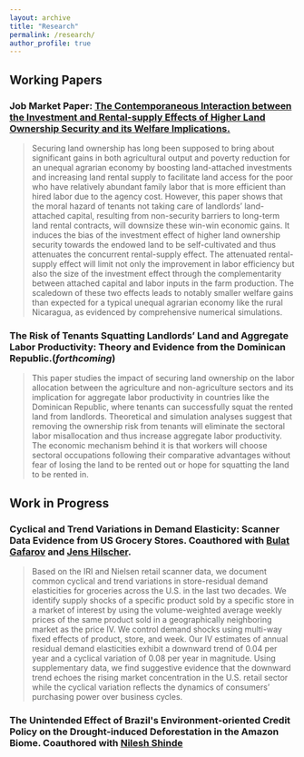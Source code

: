 ```yaml
---
layout: archive
title: "Research"
permalink: /research/
author_profile: true
---
```



## Working Papers

### Job Market Paper: [The Contemporaneous Interaction between the Investment and Rental-supply Effects of Higher Land Ownership Security and its Welfare Implications.](https://drive.google.com/file/d/1S7uzuI2bW4YdkUvvynLYqRe1EOuXm8qR/view?usp=sharing) 
> Securing land ownership has long been supposed to bring about significant gains in both agricultural output and poverty reduction for an unequal agrarian economy by boosting land-attached investments and increasing land rental supply to facilitate land access for the poor who have relatively abundant family labor that is more efficient than hired labor due to the agency cost. However, this paper shows that the moral hazard of tenants not taking care of landlords’ land-attached capital, resulting from non-security barriers to long-term land rental contracts, will downsize these win-win economic gains. It induces the bias of the investment effect of higher land ownership security towards the endowed land to be self-cultivated and thus attenuates the concurrent rental-supply effect. The attenuated rental-supply effect will limit not only the improvement in labor efficiency but also the size of the investment effect through the complementarity between attached capital and labor inputs in the farm production. The scaledown of these two effects leads to notably smaller welfare gains than expected for a typical unequal agrarian economy like the rural Nicaragua, as evidenced by comprehensive numerical simulations.


### The Risk of Tenants Squatting Landlords’ Land and Aggregate Labor Productivity: Theory and Evidence from the Dominican Republic.(<em>forthcoming</em>)
> This paper studies the impact of securing land ownership on the labor allocation between the agriculture and non-agriculture sectors and its implication for aggregate labor productivity in countries like the Dominican Republic, where tenants can successfully squat the rented land from landlords. Theoretical and simulation analyses suggest that removing the ownership risk from tenants will eliminate the sectoral labor misallocation and thus increase aggregate labor productivity. The economic mechanism behind it is that workers will choose sectoral occupations following their comparative advantages without fear of losing the land to be rented out or hope for squatting the land to be rented in.


## Work in Progress

### Cyclical and Trend Variations in Demand Elasticity: Scanner Data Evidence from US Grocery Stores. Coauthored with [Bulat Gafarov](https://are.ucdavis.edu/people/faculty/bulat-gafarov/) and [Jens Hilscher](https://are.ucdavis.edu/people/faculty/jens-hilscher/).
> Based on the IRI and Nielsen retail scanner data, we document common cyclical and trend variations in store-residual demand elasticities for groceries across the U.S. in the last two decades. We identify supply shocks of a specific product sold by a specific store in a market of interest by using the volume-weighted average weekly prices of the same product sold in a geographically neighboring market as the price IV. We control demand shocks using multi-way fixed effects of product, store, and week. Our IV estimates of annual residual demand elasticities exhibit a downward trend of 0.04 per year and a cyclical variation of 0.08 per year in magnitude. Using supplementary data, we find suggestive evidence that the downward trend echoes the rising market concentration in the U.S. retail sector while the cyclical variation reflects the dynamics of consumers’ purchasing power over business cycles.


### The Unintended Effect of Brazil's Environment-oriented Credit Policy on the Drought-induced Deforestation in the Amazon Biome. Coauthored with [Nilesh Shinde](https://sites.google.com/view/nshinde/home)   
